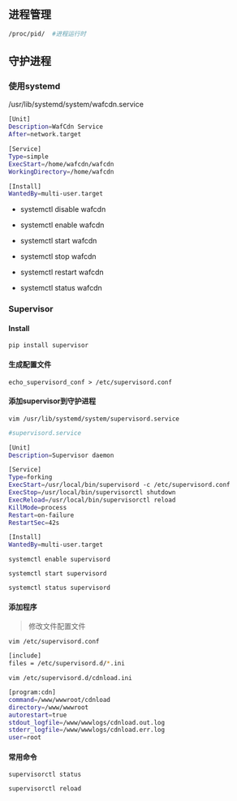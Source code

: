 
## 进程管理

```bash
/proc/pid/  #进程运行时
```


## 守护进程

### 使用systemd

/usr/lib/systemd/system/wafcdn.service

```bash
[Unit]
Description=WafCdn Service
After=network.target

[Service]
Type=simple
ExecStart=/home/wafcdn/wafcdn
WorkingDirectory=/home/wafcdn

[Install]
WantedBy=multi-user.target

```
- systemctl disable wafcdn

- systemctl enable wafcdn

- systemctl start wafcdn

- systemctl stop wafcdn

- systemctl restart wafcdn

- systemctl status wafcdn


### Supervisor


#### Install

`pip install supervisor`

#### 生成配置文件

`echo_supervisord_conf > /etc/supervisord.conf`

#### 添加supervisor到守护进程

`vim /usr/lib/systemd/system/supervisord.service`

```bash
#supervisord.service

[Unit] 
Description=Supervisor daemon

[Service] 
Type=forking 
ExecStart=/usr/local/bin/supervisord -c /etc/supervisord.conf
ExecStop=/usr/local/bin/supervisorctl shutdown 
ExecReload=/usr/local/bin/supervisorctl reload 
KillMode=process 
Restart=on-failure 
RestartSec=42s

[Install] 
WantedBy=multi-user.target


```
`systemctl enable supervisord`

`systemctl start supervisord`

`systemctl status supervisord`

#### 添加程序

> 修改文件配置文件

`vim /etc/supervisord.conf`

```bash
[include] 
files = /etc/supervisord.d/*.ini
```



`vim /etc/supervisord.d/cdnload.ini`

```bash
[program:cdn]
command=/www/wwwroot/cdnload
directory=/www/wwwroot
autorestart=true
stdout_logfile=/www/wwwlogs/cdnload.out.log
stderr_logfile=/www/wwwlogs/cdnload.err.log
user=root
```

#### 常用命令

`supervisorctl status`

`supervisorctl reload`

